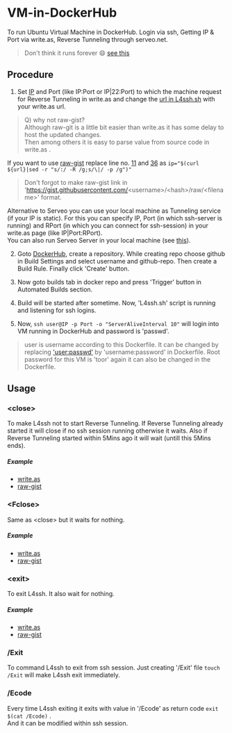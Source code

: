 # VM-in-DockerHub
To run Ubuntu Virtual Machine in DockerHub. Login via ssh, Getting IP &amp; Port via write.as, Reverse Tunneling through serveo.net.
> Don't think it runs forever :smile: [see this](https://success.docker.com/article/what-are-the-current-resource-limits-placed-on-automated-builds "It has some limitations")

## Procedure
1. Set [IP](http://serveo.net/ "I am using serveo.net") and Port (like IP:Port or IP|22:Port) to which the machine request for Reverse Tunneling in write.as and change the [url in L4ssh.sh](https://github.com/nkpro2000sr/VM-in-DockerHub/blob/master/L4ssh.sh#L2 "url=https://write.as/nkpro/hackdok") with your write.as url.  
> Q) why not raw-gist?  
> Although raw-git is a little bit easier than write.as it has some delay to host the updated changes.  
> Then among others it is easy to parse value from source code in write.as .  

If you want to use [raw-gist](https://gist.githubusercontent.com/nkpro2000sr/1c43d7de1bb3ed5a6f6d1e9b98fbc867/raw/hackdok "Example raw-gist") replace line no. [11](https://github.com/nkpro2000sr/VM-in-DockerHub/blob/master/L4ssh.sh#L11 "ip=[\S ]*") and [36](https://github.com/nkpro2000sr/VM-in-DockerHub/blob/master/L4ssh.sh#L36 "ip=[\S ]*") as `ip="$(curl ${url}|sed -r "s/:/ -R /g;s/\|/ -p /g")"`  
> Don't forgot to make raw-gist link in 'https://gist.githubusercontent.com/<username\>/\<hash>/raw/\<filename>' format.  

Alternative to Serveo you can use your local machine as Tunneling service (if your IP is static). For this you can specify IP, Port (in which ssh-server is running) and RPort (in which you can connect for ssh-session) in your write.as page (like IP|Port:RPort).  
You can also run Serveo Server in your local machine (see [this](https://gist.github.com/nkpro2000sr/3ee13cd346c57f90c20cd8e33497d6a3 "ServeoinLocal")).  

2. Goto [DockerHub](https://hub.docker.com/), create a repository. While creating repo choose github in Build Settings and select username and github-repo. Then create a Build Rule. Finally click 'Create' button.  

3. Now goto builds tab in docker repo and press 'Trigger' button in Automated Builds section.  

4. Build will be started after sometime. Now, 'L4ssh.sh' script is running and listening for ssh logins.  

5. Now, `ssh user@IP -p Port -o "ServerAliveInterval 10"` will login into VM running in DockerHub and password is 'passwd'.  
> user is username according to this Dockerfile. It can be changed by replacing ['user:passwd'](https://github.com/nkpro2000sr/VM-in-DockerHub/blob/master/Dockerfile#L10 "echo user:passwd | chpasswd") by 'username:password' in Dockerfile. Root password for this VM is 'toor' again it can also be changed in the Dockerfile.

## Usage
### \<close>
To make L4ssh not to start Reverse Tunneling. If Reverse Tunneling already started it will close if no ssh session running otherwise it waits. Also if Reverse Tunneling started within 5Mins ago it will wait (untill this 5Mins ends).  
##### Example
* [write.as](https://write.as/nkpro/close "<close> in write.as")
* [raw-gist](https://gist.githubusercontent.com/nkpro2000sr/1c43d7de1bb3ed5a6f6d1e9b98fbc867/raw/close "<close> in raw-git")

### \<Fclose>
Same as \<close> but it waits for nothing.  
##### Example
* [write.as](https://write.as/nkpro/fclose "<Fclose> in write.as")
* [raw-gist](https://gist.githubusercontent.com/nkpro2000sr/1c43d7de1bb3ed5a6f6d1e9b98fbc867/raw/fclose "<Fclose> in raw-gist")

### \<exit>
To exit L4ssh. It also wait for nothing.  
##### Example
* [write.as](https://write.as/nkpro/exit "<exit> in write.as")
* [raw-gist](https://gist.githubusercontent.com/nkpro2000sr/1c43d7de1bb3ed5a6f6d1e9b98fbc867/raw/exit "<exit> in raw-gist")

### /Exit
To command L4ssh to exit from ssh session. Just creating '/Exit' file `touch /Exit` will make L4ssh exit immediately.  

### /Ecode
Every time L4ssh exiting it exits with value in '/Ecode' as return code `exit $(cat /Ecode)` .  
And it can be modified within ssh session.  

